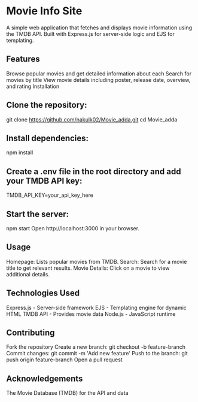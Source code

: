 # Movie Info Site
A simple web application that fetches and displays movie information using the TMDB API. Built with Express.js for server-side logic and EJS for templating.

## Features
Browse popular movies and get detailed information about each
Search for movies by title
View movie details including poster, release date, overview, and rating
Installation
## Clone the repository:
git clone https://github.com/nakulk02/Movie_adda.git
cd Movie_adda

## Install dependencies:
npm install

## Create a .env file in the root directory and add your TMDB API key:

TMDB_API_KEY=your_api_key_here
## Start the server:
npm start
Open http://localhost:3000 in your browser.

## Usage
Homepage: Lists popular movies from TMDB.
Search: Search for a movie title to get relevant results.
Movie Details: Click on a movie to view additional details.
## Technologies Used
Express.js - Server-side framework
EJS - Templating engine for dynamic HTML
TMDB API - Provides movie data
Node.js - JavaScript runtime
## Contributing
Fork the repository
Create a new branch: git checkout -b feature-branch
Commit changes: git commit -m 'Add new feature'
Push to the branch: git push origin feature-branch
Open a pull request

## Acknowledgements
The Movie Database (TMDB) for the API and data
